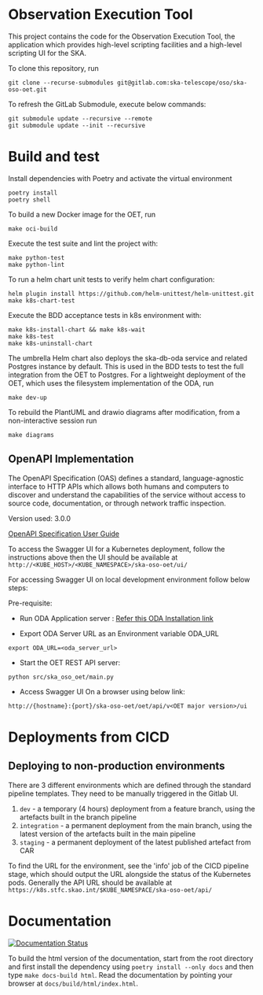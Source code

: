 Observation Execution Tool
==========================

This project contains the code for the Observation Execution Tool, the
application which provides high-level scripting facilities and a high-level
scripting UI for the SKA.

To clone this repository, run

```
git clone --recurse-submodules git@gitlab.com:ska-telescope/oso/ska-oso-oet.git
```

To refresh the GitLab Submodule, execute below commands:

```
git submodule update --recursive --remote
git submodule update --init --recursive
```

# Build and test

Install dependencies with Poetry and activate the virtual environment

```
poetry install
poetry shell
```

To build a new Docker image for the OET, run

```
make oci-build
```

Execute the test suite and lint the project with:

```
make python-test
make python-lint
```

To run a helm chart unit tests to verify helm chart configuration:
 
```
helm plugin install https://github.com/helm-unittest/helm-unittest.git
make k8s-chart-test
```

Execute the BDD acceptance tests in k8s environment with:

```
make k8s-install-chart && make k8s-wait
make k8s-test
make k8s-uninstall-chart
```

The umbrella Helm chart also deploys the ska-db-oda service and related Postgres instance by default. This is
used in the BDD tests to test the full integration from the OET to Postgres. For a lightweight deployment of the OET,
which uses the filesystem implementation of the ODA, run

```
make dev-up
```

To rebuild the PlantUML and drawio diagrams after modification, from a
non-interactive session run

```
make diagrams
```

## OpenAPI Implementation
The OpenAPI Specification (OAS) defines a standard, language-agnostic interface to HTTP APIs which allows both humans and computers to discover and understand the capabilities of the service without access to source code, documentation, or through network traffic inspection.

Version used: 3.0.0

[OpenAPI Specification User Guide](https://spec.openapis.org/oas/v3.0.0)

To access the Swagger UI for a Kubernetes deployment, follow the instructions above then the UI should be available at `http://<KUBE_HOST>/<KUBE_NAMESPACE>/ska-oso-oet/ui/`

For accessing Swagger UI on local development environment follow below steps:

Pre-requisite:
- Run ODA Application server : [Refer this ODA Installation link](https://gitlab.com/ska-telescope/db/ska-db-oda/-/blob/main/README.md?ref_type=heads) 

- Export ODA Server URL as an Environment variable ODA_URL
```
export ODA_URL=<oda_server_url>
```

- Start the OET REST API server:
```
python src/ska_oso_oet/main.py
```

- Access Swagger UI On a browser using below link:
```
http://{hostname}:{port}/ska-oso-oet/oet/api/v<OET major version>/ui
```

# Deployments from CICD

## Deploying to non-production environments

There are 3 different environments which are defined through the standard pipeline templates. They need to be manually triggered in the Gitlab UI.

1. `dev` - a temporary (4 hours) deployment from a feature branch, using the artefacts built in the branch pipeline
2. `integration` - a permanent deployment from the main branch, using the latest version of the artefacts built in the main pipeline
3. `staging` - a permanent deployment of the latest published artefact from CAR

To find the URL for the environment, see the 'info' job of the CICD pipeline stage, which should output the URL alongside the status of the Kubernetes pods.
Generally the API URL should be available at  `https://k8s.stfc.skao.int/$KUBE_NAMESPACE/ska-oso-oet/api/`

# Documentation

[![Documentation Status](https://readthedocs.org/projects/ska-telescope-ska-oso-oet/badge/?version=latest)](https://developer.skao.int/projects/ska-oso-oet/en/latest/?badge=latest)

To build the html version of the documentation, start from the root directory and first install the dependency using 
``poetry install --only docs`` and then type ``make docs-build html``. Read the documentation by pointing your browser
at ``docs/build/html/index.html``.
